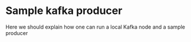# Sample kafka producer

Here we should explain how one can run a local Kafka node and a sample producer
